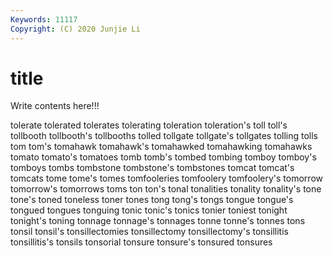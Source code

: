```yaml
---
Keywords: 11117
Copyright: (C) 2020 Junjie Li
---
```


# title

Write contents here!!!
 
tolerate 
tolerated 
tolerates
tolerating 
toleration 
toleration's 
toll 
toll's 
tollbooth 
tollbooth's 
tollbooths 
tolled 
tollgate
tollgate's 
tollgates 
tolling 
tolls 
tom 
tom's 
tomahawk 
tomahawk's 
tomahawked 
tomahawking
tomahawks 
tomato 
tomato's 
tomatoes 
tomb 
tomb's 
tombed 
tombing 
tomboy 
tomboy's
tomboys 
tombs 
tombstone 
tombstone's 
tombstones 
tomcat 
tomcat's 
tomcats 
tome 
tome's
tomes 
tomfooleries 
tomfoolery 
tomfoolery's 
tomorrow 
tomorrow's 
tomorrows 
toms 
ton 
ton's
tonal 
tonalities 
tonality 
tonality's 
tone 
tone's 
toned 
toneless 
toner 
tones
tong 
tong's 
tongs 
tongue 
tongue's 
tongued 
tongues 
tonguing 
tonic 
tonic's
tonics 
tonier 
toniest 
tonight 
tonight's 
toning 
tonnage 
tonnage's 
tonnages 
tonne
tonne's 
tonnes 
tons 
tonsil 
tonsil's 
tonsillectomies 
tonsillectomy 
tonsillectomy's 
tonsillitis 
tonsillitis's
tonsils 
tonsorial 
tonsure 
tonsure's 
tonsured 
tonsures 
